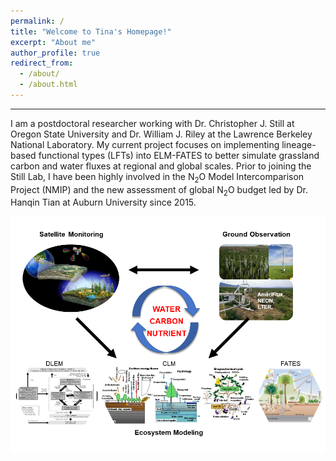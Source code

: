 ```yaml
---
permalink: /
title: "Welcome to Tina's Homepage!"
excerpt: "About me"
author_profile: true
redirect_from: 
  - /about/
  - /about.html
---
```

---

I am a postdoctoral researcher working with Dr. Christopher J. Still at Oregon State University and Dr. William J. Riley at the Lawrence Berkeley National Laboratory. My current project focuses on implementing lineage-based functional types (LFTs) into ELM-FATES to better simulate grassland carbon and water fluxes at regional and global scales. Prior to joining the Still Lab, I have been highly involved in the N<sub>2</sub>O Model Intercomparison Project (NMIP) and the new assessment of global N<sub>2</sub>O budget led by Dr. Hanqin Tian at Auburn University since 2015.

![data-model](/images/Data-model.png)
